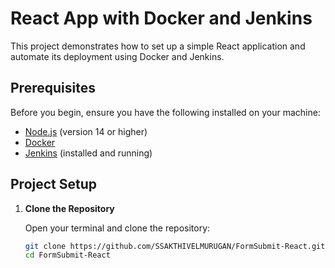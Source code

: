 # React App with Docker and Jenkins

This project demonstrates how to set up a simple React application and automate its deployment using Docker and Jenkins.

## Prerequisites

Before you begin, ensure you have the following installed on your machine:

- [Node.js](https://nodejs.org/) (version 14 or higher)
- [Docker](https://www.docker.com/get-started)
- [Jenkins](https://www.jenkins.io/doc/book/installing/) (installed and running)

## Project Setup

1. **Clone the Repository**

   Open your terminal and clone the repository:

   ```bash
   git clone https://github.com/SSAKTHIVELMURUGAN/FormSubmit-React.git
   cd FormSubmit-React
